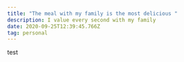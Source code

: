 ```yaml
---
title: "The meal with my family is the most delicious "
description: I value every second with my family
date: 2020-09-25T12:39:45.766Z
tag: personal
---
```

test